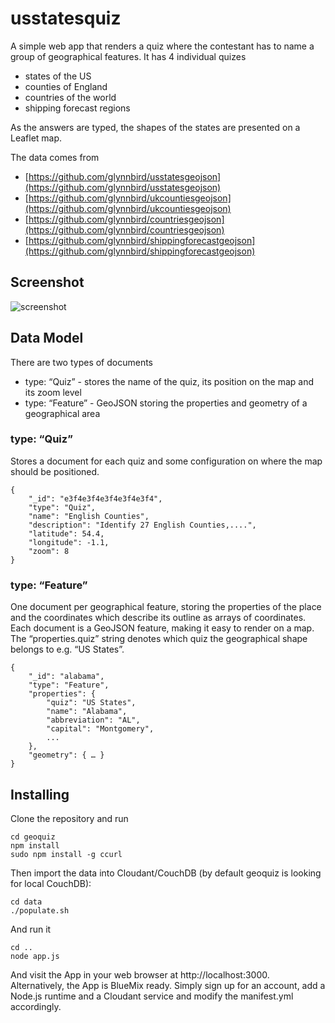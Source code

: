 # usstatesquiz

A simple web app that renders a quiz where the contestant has to name a group of geographical features. It has 4 individual quizes

* states of the US
* counties of England
* countries of the world
* shipping forecast regions

As the answers are typed, the shapes of the states are presented on a Leaflet map.

The data comes from

* [https://github.com/glynnbird/usstatesgeojson](https://github.com/glynnbird/usstatesgeojson)
* [https://github.com/glynnbird/ukcountiesgeojson](https://github.com/glynnbird/ukcountiesgeojson)
* [https://github.com/glynnbird/countriesgeojson](https://github.com/glynnbird/countriesgeojson)
* [https://github.com/glynnbird/shippingforecastgeojson](https://github.com/glynnbird/shippingforecastgeojson)

## Screenshot
![screenshot](https://github.com/glynnbird/usstatesquiz/raw/master/public/img/s1.png "Screenshot")

## Data Model

There are two types of documents

* type: “Quiz” - stores the name of the quiz, its position on the map and its zoom level
* type: “Feature”  - GeoJSON storing the properties and geometry of a geographical area

### type: “Quiz”

Stores a document for each quiz and some configuration on where the map should be positioned.

```
{
    "_id": "e3f4e3f4e3f4e3f4e3f4",
    "type": "Quiz",
    "name": "English Counties",
    "description": "Identify 27 English Counties,....",
    "latitude": 54.4,
    "longitude": -1.1,
    "zoom": 8
}
```

### type: “Feature”

One document per geographical feature, storing the properties of the place and the coordinates which describe its outline as arrays of coordinates. Each document is a GeoJSON feature, making it easy to render on a map. The “properties.quiz” string denotes which quiz the geographical shape belongs to e.g. “US States”.

```
{
    "_id": "alabama",
    "type": "Feature",
    "properties": {
        "quiz": "US States",
        "name": "Alabama",
        "abbreviation": "AL",
        "capital": "Montgomery",
        ...
    },
    "geometry": { … }
}
```

## Installing

Clone the repository and run

```
cd geoquiz
npm install
sudo npm install -g ccurl
```

Then import the data into Cloudant/CouchDB (by default geoquiz is looking for local CouchDB):

```
cd data
./populate.sh
```

And run it

```
cd ..
node app.js
```

And visit the App in your web browser at http://localhost:3000. Alternatively, the App is BlueMix ready. Simply sign up for an account, add a Node.js runtime and a Cloudant service and modify the manifest.yml accordingly.
